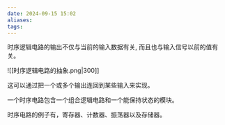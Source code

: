 ```yaml
---
date: 2024-09-15 15:02
aliases: 
tags: 
---
```

时序逻辑电路的输出不仅与当前的输入数据有关, 而且也与输入信号以前的值有关。

![[时序逻辑电路的抽象.png|300]]

这可以通过把一个或多个输出连回到某些输入来实现。

一个时序电路包含一个组合逻辑电路和一个能保持状态的模块。

时序电路的例子有，寄存器、计数器、振荡器以及存储器。